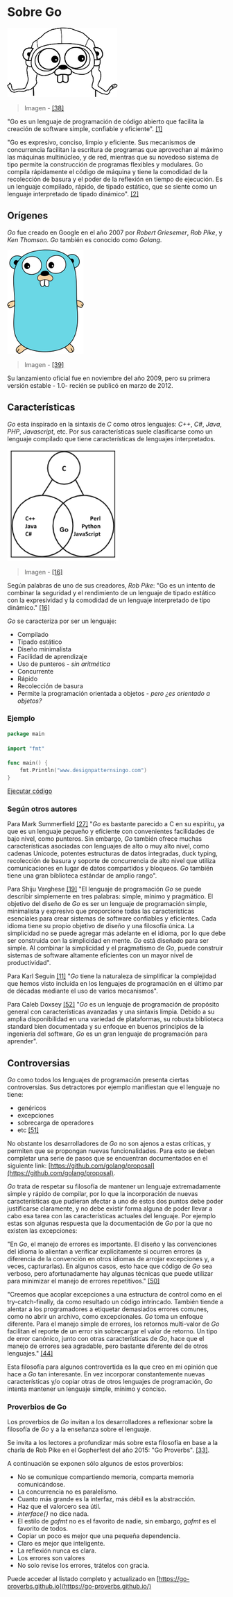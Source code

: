 # Sobre Go

![](/assets/appenginegopher.jpg)

> Imagen - [\[38\]](recursos.md)

"Go es un lenguaje de programación de código abierto que facilita la creación de software simple, confiable y eficiente". [\[1\]](recursos.md)

"Go es expresivo, conciso, limpio y eficiente. Sus mecanismos de concurrencia facilitan la escritura de programas que aprovechan al máximo las máquinas multinúcleo, y de red, mientras que su novedoso sistema de tipo permite la construcción de programas flexibles y modulares. Go compila rápidamente el código de máquina y tiene la comodidad de la recolección de basura y el poder de la reflexión en tiempo de ejecución. Es un lenguaje compilado, rápido, de tipado estático, que se siente como un lenguaje interpretado de tipado dinámico". [\[2\]](recursos.md)

## Orígenes

_Go_ fue creado en Google en el año 2007 por _Robert Griesemer_, _Rob Pike_, y _Ken Thomson_. _Go_ también es conocido como _Golang_.

![](/assets/gopher.png)

> Imagen - [\[39\]](recursos.md)

Su lanzamiento oficial fue en noviembre del año 2009, pero su primera versión estable - 1.0- recién se publicó en marzo de 2012.

## Características

_Go_ esta inspirado en la sintaxis de _C_ como otros lenguajes: _C++_, _C#_, _Java_, _PHP_, _Javascript_, etc. Por sus características suele clasificarse como un lenguaje compilado que tiene características de lenguajes interpretados.

![](/assets/contreras/govsother.png)

> Imagen - [\[16\]](recursos.md)

Según palabras de uno de sus creadores, _Rob Pike_: "Go es un intento de combinar la seguridad y el rendimiento de un lenguaje de tipado estático con la expresividad y la comodidad de un lenguaje interpretado de tipo dinámico." [\[16\]](recursos.md)

_Go_ se caracteriza por ser un lenguaje:

* Compilado
* Tipado estático
* Diseño minimalista
* Facilidad de aprendizaje
* Uso de punteros - _sin aritmética_
* Concurrente
* Rápido
* Recolección de basura
* Permite la programación orientada a objetos - _pero ¿es orientado a objetos?_

### Ejemplo

```go
package main

import "fmt"

func main() {
    fmt.Println("www.designpatternsingo.com")
}
```

[Ejecutar código](https://play.golang.org/p/vhgR-fZxZv6)

### Según otros autores

Para Mark Summerfield [\[27\]](recursos.md) "_Go_ es bastante parecido a C en su espíritu, ya que es un lenguaje pequeño y eficiente con convenientes facilidades de bajo nivel, como punteros. Sin embargo, _Go_ también ofrece muchas características asociadas con lenguajes de alto o muy alto nivel, como cadenas Unicode, potentes estructuras de datos integradas, duck typing, recolección de basura y soporte de concurrencia de alto nivel que utiliza comunicaciones en lugar de datos compartidos y bloqueos. _Go_ también tiene una gran biblioteca estándar de amplio rango".

Para Shiju Varghese [\[19\]](recursos.md) "El lenguaje de programación _Go_ se puede describir simplemente en tres palabras: simple, mínimo y pragmático.
El objetivo del diseño de _Go_ es ser un lenguaje de programación simple, minimalista y expresivo que proporcione todas las características esenciales para crear sistemas de software confiables y eficientes. Cada idioma tiene su propio objetivo de diseño y una filosofía única. La simplicidad no se puede agregar más adelante en el idioma, por lo que debe ser construida con la simplicidad en mente. _Go_ está diseñado para ser simple. Al combinar la simplicidad y el pragmatismo de _Go_, puede construir sistemas de software altamente eficientes con un mayor nivel de productividad".

Para Karl Seguin [\[11\]](recursos.md) "_Go_ tiene la naturaleza de simplificar la complejidad que hemos visto incluida en los lenguajes de programación en el último par de décadas mediante el uso de varios mecanismos".

Para Caleb Doxsey [\[52\]](recursos.md) "_Go_ es un lenguaje de programación de propósito general con características avanzadas y una sintaxis limpia. Debido a su amplia disponibilidad en una variedad de plataformas, su robusta biblioteca standard bien documentada y su enfoque en buenos principios de la ingeniería del software, _Go_ es un gran lenguaje de programación para aprender".

## Controversias

_Go_ como todos los lenguajes de programación presenta ciertas controversias. Sus detractores por ejemplo manifiestan que el lenguaje no tiene:
- genéricos
- excepciones
- sobrecarga de operadores
- etc [\[51\]](recursos.md)

No obstante los desarrolladores de _Go_ no son ajenos a estas críticas, y permiten que se propongan nuevas funcionalidades. Para esto se deben completar una serie de pasos que se encuentran documentados en el siguiente link: [https://github.com/golang/proposal](https://github.com/golang/proposal).

_Go_ trata de respetar su filosofía de mantener un lenguaje extremadamente simple y rápido de compilar, por lo que la incorporación de nuevas características que pudieran afectar a uno de estos dos puntos debe poder justificarse claramente, y no debe existir forma alguna de poder llevar a cabo esa tarea con las características actuales del lenguaje. Por ejemplo estas son algunas respuesta que la documentación de _Go_ por la que no existen las excepciones:

"En _Go_, el manejo de errores es importante. El diseño y las convenciones del idioma lo alientan a verificar explícitamente si ocurren errores (a diferencia de la convención en otros idiomas de arrojar excepciones y, a veces, capturarlas). En algunos casos, esto hace que código de _Go_ sea verboso, pero afortunadamente hay algunas técnicas que puede utilizar para minimizar el manejo de errores repetitivos." [\[50\]](recursos.md)

"Creemos que acoplar excepciones a una estructura de control como en el try-catch-finally, da como resultado un código intrincado. También tiende a alentar a los programadores a etiquetar demasiados errores comunes, como no abrir un archivo, como excepcionales.
_Go_ toma un enfoque diferente. Para el manejo simple de errores, los retornos multi-valor de _Go_ facilitan el reporte de un error sin sobrecargar el valor de retorno. Un tipo de error canónico, junto con otras características de _Go_, hace que el manejo de errores sea agradable, pero bastante diferente del de otros lenguajes." [\[44\]](recursos.md)

Esta filosofía para algunos controvertida es la que creo en mi opinión que hace a _Go_ tan interesante. En vez incorporar constantemente nuevas características y/o copiar otras de otros lenguajes de programación, _Go_ intenta mantener un lenguaje simple, mínimo y conciso.

### Proverbios de Go
Los proverbios de _Go_ invitan a los desarrolladores a reflexionar sobre la filosofía de _Go_ y a la enseñanza sobre el lenguaje.

Se invita a los lectores a profundizar más sobre esta filosofía en base a la charla de Rob Pike en el Gopherfest del año 2015: "Go Proverbs". [\[33\]](recursos.md).

A continuación se exponen sólo algunos de estos proverbios:

* No se comunique compartiendo memoria, comparta memoria comunicándose.
* La concurrencia no es paralelismo.
* Cuanto más grande es la interfaz, más débil es la abstracción.
* Haz que el valorcero sea útil.
* _interface{}_ no dice nada.
* El estilo de _gofmt_ no es el favorito de nadie, sin embargo, _gofmt_ es el favorito de todos.
* Copiar un poco es mejor que una pequeña dependencia.
* Claro es mejor que inteligente.
* La reflexión nunca es clara.
* Los errores son valores
* No solo revise los errores, trátelos con gracia.

Puede acceder al listado completo y actualizado en [https://go-proverbs.github.io](https://go-proverbs.github.io/)
